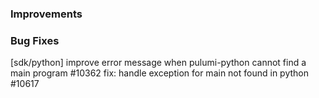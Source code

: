 ### Improvements

### Bug Fixes
[sdk/python] improve error message when pulumi-python cannot find a main program #10362 
fix: handle exception for main not found in python #10617 